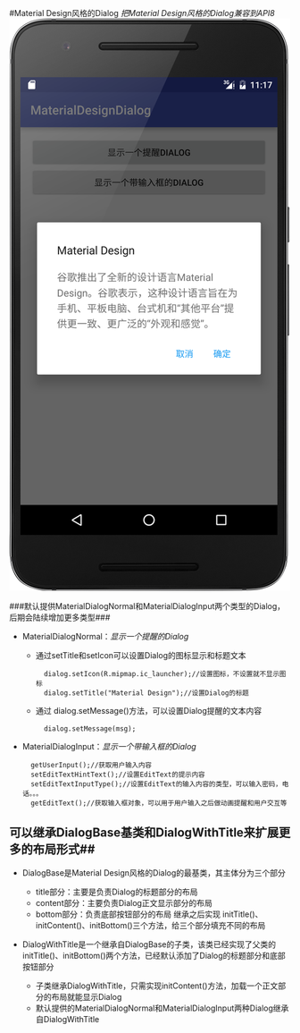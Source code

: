 #Material Design风格的Dialog
*把Material Design风格的Dialog兼容到API8*
![](https://github.com/291700351/MaterialDesignDialog/blob/master/images/device-2016-05-27-231818.png)

###默认提供MaterialDialogNormal和MaterialDialogInput两个类型的Dialog，后期会陆续增加更多类型###

- MaterialDialogNormal：*显示一个提醒的Dialog*

    - 通过setTitle和setIcon可以设置Dialog的图标显示和标题文本

            dialog.setIcon(R.mipmap.ic_launcher);//设置图标，不设置就不显示图标
            dialog.setTitle("Material Design");//设置Dialog的标题
    - 通过 dialog.setMessage()方法，可以设置Dialog提醒的文本内容
            
            dialog.setMessage(msg);

- MaterialDialogInput：*显示一个带输入框的Dialog*

        getUserInput();//获取用户输入内容
        setEditTextHintText();//设置EditText的提示内容
        setEditTextInputType();//设置EditText的输入内容的类型，可以输入密码，电话。。。
        getEditText();//获取输入框对象，可以用于用户输入之后做动画提醒和用户交互等
        
        
## 可以继承DialogBase基类和DialogWithTitle来扩展更多的布局形式##
- DialogBase是Material Design风格的Dialog的最基类，其主体分为三个部分
    - title部分：主要是负责Dialog的标题部分的布局
    - content部分：主要负责Dialog正文显示部分的布局
    - bottom部分：负责底部按钮部分的布局
    继承之后实现 initTitle()、initContent()、initBottom()三个方法，给三个部分填充不同的布局
    
- DialogWithTitle是一个继承自DialogBase的子类，该类已经实现了父类的initTitle()、initBottom()两个方法，已经默认添加了Dialog的标题部分和底部按钮部分
    - 子类继承DialogWithTitle，只需实现initContent()方法，加载一个正文部分的布局就能显示Dialog
    - 默认提供的MaterialDialogNormal和MaterialDialogInput两种Dialog继承自DialogWithTitle